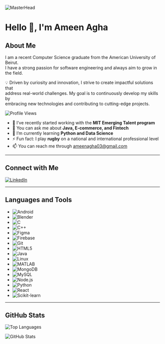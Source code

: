 ![MasterHead](https://www.michaelpage.com/sites/michaelpage.com/files/2021-07/tech_sectors_growing_fastest_970x388.png)

# Hello 👋, I'm Ameen Agha

## About Me

I am a recent Computer Science graduate from the American University of Beirut.  
I have a strong passion for software engineering and always aim to grow in the field.

💡 Driven by curiosity and innovation, I strive to create impactful solutions that  
address real-world challenges. My goal is to continuously develop my skills by  
embracing new technologies and contributing to cutting-edge projects.

![Profile Views](https://komarev.com/ghpvc/?username=ameen-agha&label=Profile%20views&color=0e75b6&style=flat)

- 🔭 I’ve recently started working with the **MIT Emerging Talent program**  
- 💬 You can ask me about **Java, E-commerce, and Fintech**  
- 🌱 I’m currently learning **Python and Data Science**  
- ⚡ Fun fact: I play **rugby** on a national and international professional level  
- 📫 You can reach me through [ameenagha03@gmail.com](mailto:ameenagha03@gmail.com)

---

## Connect with Me

[![LinkedIn](https://img.shields.io/badge/-LinkedIn-blue?style=flat&logo=linkedin)](https://linkedin.com/in/ameen-agha)

---

## Languages and Tools

- ![Android](https://img.shields.io/badge/-Android-green?style=flat&logo=android)  
- ![Blender](https://img.shields.io/badge/-Blender-orange?style=flat&logo=blender)  
- ![C](https://img.shields.io/badge/-C-blue?style=flat&logo=c)  
- ![C++](https://img.shields.io/badge/-C++-purple?style=flat&logo=cplusplus)  
- ![Figma](https://img.shields.io/badge/-Figma-black?style=flat&logo=figma)  
- ![Firebase](https://img.shields.io/badge/-Firebase-yellow?style=flat&logo=firebase)  
- ![Git](https://img.shields.io/badge/-Git-red?style=flat&logo=git)  
- ![HTML5](https://img.shields.io/badge/-HTML5-orange?style=flat&logo=html5)  
- ![Java](https://img.shields.io/badge/-Java-red?style=flat&logo=java)  
- ![Linux](https://img.shields.io/badge/-Linux-black?style=flat&logo=linux)  
- ![MATLAB](https://img.shields.io/badge/-MATLAB-blue?style=flat&logo=mathworks)  
- ![MongoDB](https://img.shields.io/badge/-MongoDB-green?style=flat&logo=mongodb)  
- ![MySQL](https://img.shields.io/badge/-MySQL-blue?style=flat&logo=mysql)  
- ![Node.js](https://img.shields.io/badge/-Node.js-green?style=flat&logo=node.js)  
- ![Python](https://img.shields.io/badge/-Python-blue?style=flat&logo=python)  
- ![React](https://img.shields.io/badge/-React-blue?style=flat&logo=react)  
- ![Scikit-learn](https://img.shields.io/badge/-ScikitLearn-orange?style=flat&logo=scikitlearn)

---

## GitHub Stats

![Top Languages](https://github-readme-stats.vercel.app/api/top-langs?username=ameen-agha&show_icons=true&locale=en&layout=compact)  

![GitHub Stats](https://github-readme-stats.vercel.app/api?username=ameen-agha&show_icons=true&locale=en)

